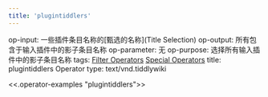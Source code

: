 ```yaml
---
title: 'plugintiddlers'
---
```


op-input: 一些插件条目名称的[甄选的名称](Title Selection)
op-output: 所有包含于输入插件中的影子条目名称
op-parameter: 无
op-purpose: 选择所有输入插件中的影子条目名称
tags: [Filter Operators](#Filter%20Operators) [Special Operators](#Special%20Operators)
title: plugintiddlers Operator
type: text/vnd.tiddlywiki

<<.operator-examples "plugintiddlers">>
